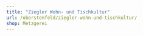 ```yaml
---
title: "Ziegler Wohn- und Tischkultur"
url: /oberstenfeld/ziegler-wohn-und-tischkultur/
shop: Metzgerei
---
```

